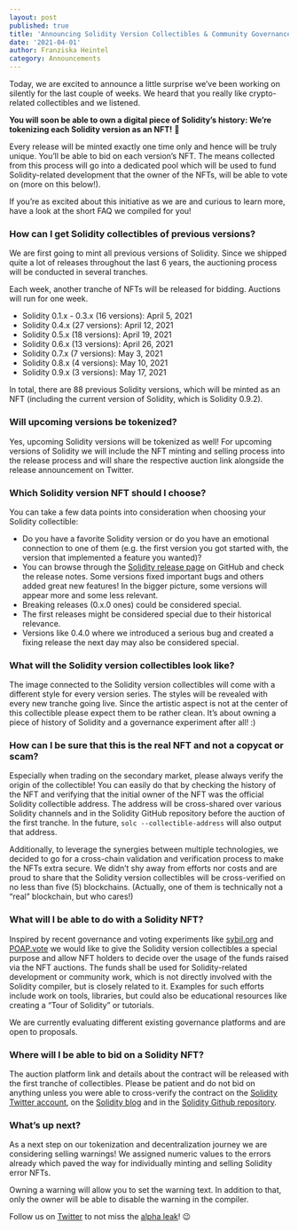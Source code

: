```yaml
---
layout: post
published: true
title: 'Announcing Solidity Version Collectibles & Community Governance 💎'
date: '2021-04-01'
author: Franziska Heintel
category: Announcements
---
```


Today, we are excited to announce a little surprise we’ve been working on silently for the last couple of weeks. We heard that you really like crypto-related collectibles and we listened.

**You will soon be able to own a digital piece of Solidity’s history: We’re tokenizing each Solidity version as an NFT!** 🥳

Every release will be minted exactly one time only and hence will be truly unique. You’ll be able to bid on each version’s NFT. The means collected from this process will go into a dedicated pool which will be used to fund Solidity-related development that the owner of the NFTs, will be able to vote on (more on this below!).

If you’re as excited about this initiative as we are and curious to learn more, have a look at the short FAQ we compiled for you!

### How can I get Solidity collectibles of previous versions?

We are first going to mint all previous versions of Solidity. Since we shipped quite a lot of releases throughout the last 6 years, the auctioning process will be conducted in several tranches. 

Each week, another tranche of NFTs will be released for bidding. Auctions will run for one week.

- Solidity 0.1.x - 0.3.x (16 versions): April 5, 2021
- Solidity 0.4.x (27 versions): April 12, 2021
- Solidity 0.5.x (18 versions): April 19, 2021
- Solidity 0.6.x (13 versions): April 26, 2021
- Solidity 0.7.x (7 versions): May 3, 2021
- Solidity 0.8.x (4 versions): May 10, 2021
- Solidity 0.9.x (3 versions): May 17, 2021

In total, there are 88 previous Solidity versions, which will be minted as an NFT (including the current version of Solidity, which is Solidity 0.9.2).

### Will upcoming versions be tokenized?

Yes, upcoming Solidity versions will be tokenized as well! For upcoming versions of Solidity we will include the NFT minting and selling process into the release process and will share the respective auction link alongside the release announcement on Twitter. 

### Which Solidity version NFT should I choose?

You can take a few data points into consideration when choosing your Solidity collectible:

- Do you have a favorite Solidity version or do you have an emotional connection to one of them (e.g. the first version you got started with, the version that implemented a feature you wanted)?
- You can browse through the [Solidity release page](https://github.com/ethereum/solidity/releases) on GitHub and check the release notes. Some versions fixed important bugs and others added great new features! In the bigger picture, some versions will appear more and some less relevant.
- Breaking releases (0.x.0 ones) could be considered special.
- The first releases might be considered special due to their historical relevance.
- Versions like 0.4.0 where we introduced a serious bug and created a fixing release the next day may also be considered special.

### What will the Solidity version collectibles look like?

The image connected to the Solidity version collectibles will come with a different style for every version series. The styles will be revealed with every new tranche going live. Since the artistic aspect is not at the center of this collectible please expect them to be rather clean. It’s about owning a piece of history of Solidity and a governance experiment after all! :)

### How can I be sure that this is the **real** NFT and not a copycat or scam?

Especially when trading on the secondary market, please always verify the origin of the collectible! You can easily do that by checking the history of the NFT and verifying that the initial owner of the NFT was the official Solidity collectible address. The address will be cross-shared over various Solidity channels and in the Solidity GitHub repository before the auction of the first tranche. In the future, `solc --collectible-address` will also output that address.

Additionally, to leverage the synergies between multiple technologies, we decided to go for a cross-chain validation and verification process to make the NFTs extra secure. We didn’t shy away from efforts nor costs and are proud to share that the Solidity version collectibles will be cross-verified on no less than five (5) blockchains. (Actually, one of them is technically not a “real” blockchain, but who cares!)

### What will I be able to do with a Solidity NFT?

Inspired by recent governance and voting experiments like [sybil.org](https://sybil.org/) and [POAP.vote](https://poap.vote/) we would like to give the Solidity version collectibles a special purpose and allow NFT holders to decide over the usage of the funds raised via the NFT auctions. The funds shall be used for Solidity-related development or community work, which is not directly involved with the Solidity compiler, but is closely related to it. Examples for such efforts include work on tools, libraries, but could also be educational resources like creating a “Tour of Solidity” or tutorials.

We are currently evaluating different existing governance platforms and are open to proposals.

### Where will I be able to bid on a Solidity NFT?

The auction platform link and details about the contract will be released with the first tranche of collectibles. Please be patient and do not bid on anything unless you were able to cross-verify the contract on the [Solidity Twitter account](https://twitter.com/solidity_lang), on the [Solidity blog](https://blog.soliditylang.org/) and in the [Solidity Github repository](https://github.com/ethereum/solidity).

### What’s up next?

As a next step on our tokenization and decentralization journey we are considering selling warnings! We assigned numeric values to the errors already which paved the way for individually minting and selling Solidity error NFTs.

Owning a warning will allow you to set the warning text. In addition to that, only the owner will be able to disable the warning in the compiler.

Follow us on [Twitter](https://twitter.com/solidity_lang) to not miss the [alpha leak](https://tinyurl.com/njyek8n2)! 😉